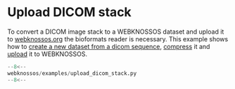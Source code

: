 # Upload DICOM stack

To convert a DICOM image stack to a WEBKNOSSOS dataset and upload it to [webknossos.org](https://webknossos.org) the bioformats reader is necessary. This example shows how to [create a new dataset from a dicom sequence](../../api/webknossos/dataset/dataset.md#webknossos.dataset.dataset.Dataset.from_images), [compress](../../api/webknossos/dataset/dataset.md#webknossos.dataset.dataset.Dataset.compress) it and [upload](../../api/webknossos/dataset/dataset.md#webknossos.dataset.dataset.Dataset.upload) it to WEBKNOSSOS.

```python
--8<--
webknossos/examples/upload_dicom_stack.py
--8<--
```
